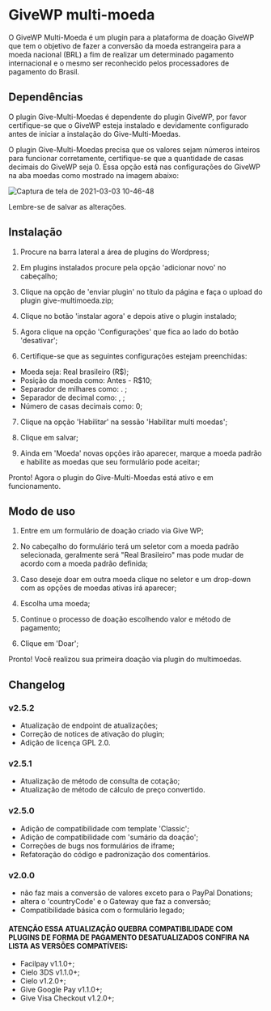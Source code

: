 # GiveWP multi-moeda

O GiveWP Multi-Moeda é um plugin para a plataforma de doação GiveWP que tem o objetivo de fazer a conversão da moeda estrangeira para a moeda nacional (BRL) a fim de realizar um determinado pagamento internacional e o mesmo ser reconhecido pelos processadores de pagamento do Brasil.

## Dependências

O plugin Give-Multi-Moedas é dependente do plugin GiveWP, por favor certifique-se que o GiveWP esteja instalado e devidamente configurado antes de iniciar a instalação do Give-Multi-Moedas.

O plugin Give-Multi-Moedas precisa que os valores sejam números inteiros para funcionar corretamente, certifique-se que a quantidade de casas decimais do GiveWP seja 0. Essa opção está nas configurações do GiveWP na aba moedas como mostrado na imagem abaixo:

![Captura de tela de 2021-03-03 10-46-48](https://user-images.githubusercontent.com/74307223/109816811-ec8dc600-7c0f-11eb-9f68-c025bea125b6.png)

Lembre-se de salvar as alterações.

## Instalação

1) Procure na barra lateral a área de plugins do Wordpress;

2) Em plugins instalados procure pela opção 'adicionar novo' no cabeçalho;

3) Clique na opção de 'enviar plugin' no título da página e faça o upload do plugin give-multimoeda.zip;

4) Clique no botão 'instalar agora' e depois ative o plugin instalado;

5) Agora clique na opção 'Configurações' que fica ao lado do botão 'desativar';

6) Certifique-se que as seguintes configurações estejam preenchidas: 
- Moeda seja: Real brasileiro (R$);
- Posição da moeda como: Antes - R$10;
- Separador de milhares como: . ;
- Separador de decimal como: , ;
- Número de casas decimais como: 0;

7) Clique na opção 'Habilitar' na sessão 'Habilitar multi moedas';

8) Clique em salvar;

9) Ainda em 'Moeda' novas opções irão aparecer, marque a moeda padrão e habilite as moedas que seu formulário pode aceitar;

Pronto! Agora o plugin do Give-Multi-Moedas está ativo e em funcionamento.

## Modo de uso

1) Entre em um formulário de doação criado via Give WP;

2) No cabeçalho do formulário terá um seletor com a moeda padrão selecionada, geralmente será "Real Brasileiro" mas pode mudar de acordo com a moeda padrão definida;

3) Caso deseje doar em outra moeda clique no seletor e um drop-down com as opções de moedas ativas irá aparecer;

4) Escolha uma moeda;

5) Continue o processo de doação escolhendo valor e método de pagamento;

6) Clique em 'Doar';

Pronto! Você realizou sua primeira doação via plugin do multimoedas.

## Changelog

### v2.5.2
- Atualização de endpoint de atualizações;
- Correção de notices de ativação do plugin;
- Adição de licença GPL 2.0.

### v2.5.1
- Atualização de método de consulta de cotação;
- Atualização de método de cálculo de preço convertido.

### v2.5.0

- Adição de compatibilidade com template 'Classic';
- Adição de compatibilidade com 'sumário da doação';
- Correções de bugs nos formulários de iframe;
- Refatoração do código e padronização dos comentários.

### v2.0.0
- não faz mais a conversão de valores exceto para o PayPal Donations;
- altera o 'countryCode' e o Gateway que faz a conversão;
- Compatibilidade básica com o formulário legado;

#### ATENÇÃO ESSA ATUALIZAÇÃO QUEBRA COMPATIBILIDADE COM PLUGINS DE FORMA DE PAGAMENTO DESATUALIZADOS CONFIRA NA LISTA AS VERSÕES COMPATÍVEIS:

* Facilpay v1.1.0+;
* Cielo 3DS v1.1.0+;
* Cielo v1.2.0+;
* Give Google Pay v1.1.0+;
* Give Visa Checkout v1.2.0+;

